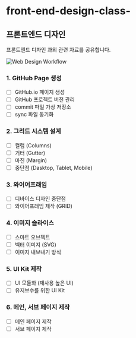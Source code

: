 # front-end-design-class-

## 프론트엔드 디자인
프론트엔드 디자인 과외 관련 자료를 공유합니다.

![Web Design Workflow](https://i.imgur.com/Qh7nkfG.png)

### 1. GitHub Page 생성
- [ ] GitHub.io 페이지 생성
- [ ] GitHub 프로젝트 버전 관리
- [ ] commit 파일 가상 저장소
- [ ] sync 파일 동기화

### 2. 그리드 시스템 설계
- [ ] 컬럼 (Columns)
- [ ] 거터 (Gutter)
- [ ] 마진 (Margin)
- [ ] 중단점 (Dasktop, Tablet, Mobile)

### 3. 와이어프래임
- [ ] 디바이스 디자인 중단점
- [ ] 와이어프래임 제작 (GRID)

### 4. 이미지 슬라이스
- [ ] 스마트 오브젝트
- [ ] 벡터 이미지 (SVG)
- [ ] 이미지 내보내기 방식

### 5. UI Kit 제작
- [ ] UI 모듈화 (재사용 높은 UI)
- [ ] 유지보수를 위한 UI Kit

### 6. 메인, 서브 페이지 제작
- [ ] 메인 페이지 제작
- [ ] 서브 페이지 제작
